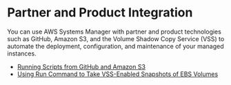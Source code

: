 # Partner and Product Integration<a name="systems-manager-integration"></a>

You can use AWS Systems Manager with partner and product technologies such as GitHub, Amazon S3, and the Volume Shadow Copy Service \(VSS\) to automate the deployment, configuration, and maintenance of your managed instances\. 


+ [Running Scripts from GitHub and Amazon S3](integration-remote-scripts.md)
+ [Using Run Command to Take VSS\-Enabled Snapshots of EBS Volumes](integration-vss.md)